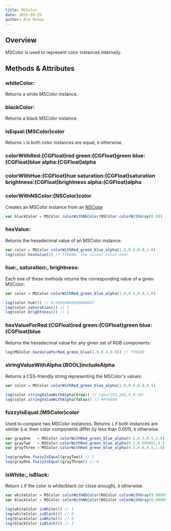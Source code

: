 ```yaml
---
title: MSColor
date: 2015-09-25
author: Ale Muñoz
---
```


## Overview

MSColor is used to represent color instances internally.

## Methods & Attributes

### whiteColor:

Returns a white MSColor instance.

### blackColor:

Returns a black MSColor instance.

### isEqual:(MSColor)color

Returns `1` is both color instances are equal, `0` otherwise.

### colorWithRed:(CGFloat)red green:(CGFloat)green blue:(CGFloat)blue alpha:(CGFloat)alpha

### colorWithHue:(CGFloat)hue saturation:(CGFloat)saturation brightness:(CGFloat)brightness alpha:(CGFloat)alpha

### colorWithNSColor:(NSColor)color

Creates an MSColor instance from an [NSColor]({{site.baseurl}}/docs/NSColor/)

```JavaScript
var blackColor = MSColor.colorWithNSColor(NSColor.colorWithGray(0.0))
```

### hexValue:

Returns the hexadecimal value of an MSColor instance:

```javascript
var color = MSColor.colorWithRed_green_blue_alpha(1.0,0.4,0.0,1.0)
log(color.hexValue()) // ff6600, the nicest color ever
```

### hue:, saturation:, brightness:

Each one of these methods returns the corresponding value of a given MSColor:

```JavaScript
var color = MSColor.colorWithRed_green_blue_alpha(1.0,0.4,0.0,1.0)

log(color.hue()) // 0.06666666666666667
log(color.saturation()) // 1
log(color.brightness()) // 1
```

### hexValueForRed:(CGFloat)red green:(CGFloat)green blue:(CGFloat)blue

Returns the hexadecimal value for any given set of RGB components:

```JavaScript
log(MSColor.hexValueForRed_green_blue(1.0,0.4,0.0)) // ff6600
```

### stringValueWithAlpha:(BOOL)includeAlpha

Returns a CSS-friendly string representing the MSColor's values:

```javascript
var color = MSColor.colorWithRed_green_blue_alpha(1.0,0.4,0.0,0.5)

log(color.stringValueWithAlpha(true)) // rgba(255,102,0,0.50)
log(color.stringValueWithAlpha(false)) // #FF6600
```

### fuzzyIsEqual:(MSColor)color

Used to compare two MSColor instances. Returns `1` if both instances are similar (i.e: their color components differ by less than 0.001), `0` otherwise.

```JavaScript
var grayOne   = MSColor.colorWithRed_green_blue_alpha(0.5,0.5,0.5,1.0)
var grayTwo   = MSColor.colorWithRed_green_blue_alpha(0.5,0.500001,0.5,1.0)
var grayThree = MSColor.colorWithRed_green_blue_alpha(0.5,0.6,0.5,1.0)

log(grayOne.fuzzyIsEqual(grayTwo)) // 1
log(grayOne.fuzzyIsEqual(grayThree)) // 0
```

### isWhite:, isBlack:

Return `1` if the color is white/black (or close enough), `0` otherwise.

```JavaScript
var whiteColor = MSColor.colorWithNSColor(NSColor.colorWithGray(0.999999))
var blackColor = MSColor.colorWithNSColor(NSColor.colorWithGray(0.000001))

log(whiteColor.isWhite()) // 1
log(whiteColor.isBlack()) // 0
log(blackColor.isWhite()) // 0
log(blackColor.isBlack()) // 1
```
